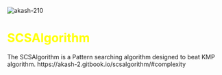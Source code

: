 <p align="left"> <img src="https://komarev.com/ghpvc/?username=akash-210&label=Profile%20views&color=0e75b6&style=flat" alt="akash-210" /> </p>
<h1 style="color:yellow;">SCSAlgorithm</h1>
The SCSAlgorithm is a Pattern searching algorithm designed to beat KMP algorithm.
https://akash-2.gitbook.io/scsalgorithm/#complexity
